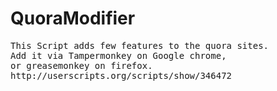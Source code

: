 QuoraModifier
=============
<pre>
This Script adds few features to the quora sites.
Add it via Tampermonkey on Google chrome,
or greasemonkey on firefox.
http://userscripts.org/scripts/show/346472
</pre>